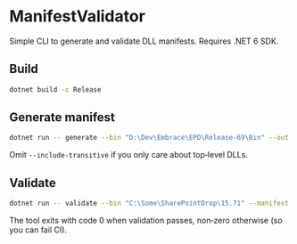 ﻿# ManifestValidator

Simple CLI to generate and validate DLL manifests. Requires .NET 6 SDK.

## Build
```bash
dotnet build -c Release
```

## Generate manifest
```bash
dotnet run -- generate --bin "D:\Dev\Embrace\EPD\Release-69\Bin" --out manifest.json --include-transitive
```
Omit `--include-transitive` if you only care about top‑level DLLs.

## Validate
```bash
dotnet run -- validate --bin "C:\Some\SharePointDrop\15.71" --manifest manifest.json
```
The tool exits with code 0 when validation passes, non‑zero otherwise (so you can fail CI).

